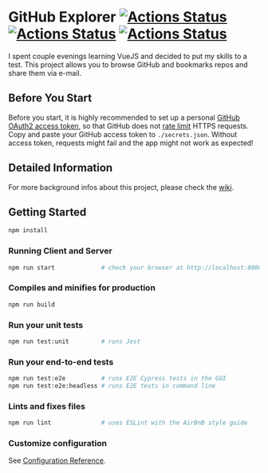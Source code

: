 # GitHub Explorer [![Actions Status](https://github.com/togiberlin/github_explorer/workflows/build/badge.svg)](https://github.com/togiberlin/github_explorer/actions) [![Actions Status](https://github.com/togiberlin/github_explorer/workflows/linter/badge.svg)](https://github.com/togiberlin/github_explorer/actions) [![Actions Status](https://github.com/togiberlin/github_explorer/workflows/unit/badge.svg)](https://github.com/togiberlin/github_explorer/actions)
I spent couple evenings learning VueJS and decided to put my skills to a test.
This project allows you to browse GitHub and bookmarks repos and share them via e-mail.

## Before You Start
Before you start, it is highly recommended to set up a personal
[GitHub OAuth2 access token](https://docs.github.com/en/free-pro-team@latest/rest/overview/other-authentication-methods#basic-authentication),
so that GitHub does not [rate limit](https://docs.github.com/en/free-pro-team@latest/rest/reference/rate-limit) HTTPS requests. Copy and paste your GitHub access token to `./secrets.json`. Without access token, requests might fail and the app might not work as expected!

## Detailed Information
For more background infos about this project, please check the [wiki](https://github.com/togiberlin/github_explorer/wiki).

## Getting Started
```bash
npm install
```

### Running Client and Server
```bash
npm run start             # check your browser at http://localhost:8080
```

### Compiles and minifies for production
```bash
npm run build
```

### Run your unit tests
```bash
npm run test:unit         # runs Jest
```

### Run your end-to-end tests
```bash
npm run test:e2e          # runs E2E Cypress tests in the GUI
npm run test:e2e:headless # runs E2E tests in command line
```

### Lints and fixes files
```bash
npm run lint              # uses ESLint with the AirBnB style guide
```

### Customize configuration
See [Configuration Reference](https://cli.vuejs.org/config/).
